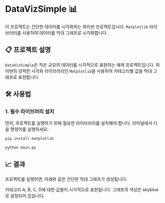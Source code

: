 # DataVizSimple 📊

이 프로젝트는 간단한 데이터를 시각화하는 파이썬 프로젝트입니다. `Matplotlib` 라이브러리를 사용하여 데이터를 막대 그래프로 시각화합니다.

## 📋 프로젝트 설명

`DataVizSimple`은 작은 규모의 데이터를 시각적으로 표현하는 예제 프로젝트입니다. 파이썬의 강력한 시각화 라이브러리인 `Matplotlib`을 사용하여 카테고리별 값을 막대 그래프로 표현합니다.

## 🛠️ 사용법

### 1. 필수 라이브러리 설치

먼저, 프로젝트를 실행하기 위해 필요한 라이브러리를 설치해야 합니다. 터미널에서 다음 명령어를 실행하세요:

```bash
pip install matplotlib

python main.py
```

## 📈 결과
프로젝트를 실행하면, 아래와 같은 간단한 막대 그래프가 생성됩니다:

카테고리 A, B, C, D에 대한 값들이 시각적으로 표현됩니다.
그래프의 색상은 skyblue로 설정되어 있습니다.
